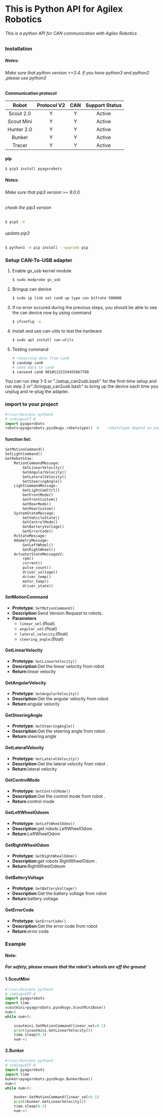 # This is Python API for Agilex Robotics

###### This is a python API for CAN communication with Agilex Robotics

### Installation

##### Notes:

###### Make sure that python version >=3.4. if you have python3 and python2 ,please use python3

**Communication protocol**

|   Robot    | Protocol V2 | CAN  | Support Status |
| :--------: | :---------: | :--: | :------------: |
| Scout 2.0  |      Y      |  Y   |     Active     |
| Scout Mini |      Y      |  Y   |     Active     |
| Hunter 2.0 |      Y      |  Y   |     Active     |
|   Bunker   |      Y      |  Y   |     Active     |
|   Tracer   |      Y      |  Y   |     Active     |

#### pip

````bash
$ pip3 install pyagxrobots
````

##### Notes:

###### Make sure that pip3 version >= 9.0.0. 

###### cheak the pip3 version

```bash
$ pip3 -V     		
```

###### updata pip3

```bash
$ python3 -m pip install --upgrade pip                 
```

### Setup CAN-To-USB adapter

1. Enable gs_usb kernel module

   ```bash
   $ sudo modprobe gs_usb
   ```

2. Bringup can device

   ```bash
   $ sudo ip link set can0 up type can bitrate 500000
   ```

3. If no error occured during the previous steps, you should be able to see the can device now by using command

   ```bash
   $ ifconfig -a
   ```

4. Install and use can-utils to test the hardware

   ```bash
   $ sudo apt install can-utils
   ```

5. Testing command

   ```bash
   # receiving data from can0
   $ candump can0
   # send data to can0
   $ cansend can0 001#1122334455667788
   ```

You can run  step 1-5 or "./setup_can2usb.bash"  for the first-time setup and run step 2 or"./bringup_can2usb.bash"  to bring up the device each time you  unplug and re-plug the adapter.

### import to your project

```python
#!/usr/bin/env python3
# coding=utf-8
import pyagxrobots
robots=pyagxrobots.pysdkugv.robotstype()  #    robotstype depend on your robot
```

#### function list:

```python
SetMotionCommand()
SetLightCommand()
GetRobotStae:
    MotionCommandMessage:
        GetLinearVelocity()
        GetAngularVelocity()
        GetLateralVelocity()
        GetSteeringAngle()
    LightCommandMessage:
        GetLightCmdCtrl()
        GetFrontMode()
        GetFrontCustom()
        GetRearMode()
        GetRearCustom()
    SystemStateMessage:
        GetVehicleState()
        GetControlMode()
        GetBatteryVoltage()
        GetErrorCode()
    RcStateMessage:
    OdometryMessage:
        GetLeftWheel()
        GetRightWheel()
    ActuatorStateMessageV2:
        rpm()
        current()
        pulse_count()
        driver_voltage()
        driver_temp()
        motor_temp()
        driver_state()
```

#### SetMotionCommand

- **Prototype**: `SetMotionCommand()`
- **Description**:Send Version Request to robots.
- **Parameters**
  - `linear_vel`:(float) 
  - `angular_vel`:(float)
  - `lateral_velocity`:(float)
  - `steering_angle`:(float)

#### GetLinearVelocity

- **Prototype**: `GetLinearVelocity()`
- **Description**:Get the linear velocity from robot
- **Return**:linear velocity

#### GetAngularVelocity

- **Prototype**: `GetAngularVelocity()`
- **Description**:Get the angular velocity from robot.
- **Return**:angular velocity

#### GetSteeringAngle

- **Prototype**: `GetSteeringAngle()`
- **Description**:Get the steering angle from robot .
- **Return**:steering angle

#### GetLateralVelocity

- **Prototype**: `GetLateralVelocity()`
- **Description**:Get the lateral velocity from robot .
- **Return**:lateral velocity

#### GetControlMode

- **Prototype**: `GetControlMode()`
- **Description**:Get the control mode from robot .
- **Return**:control mode

#### GetLeftWheelOdeom

- **Prototype**: `GetLeftWheelOdeo()`
- **Description**:get robots LeftWheelOdom .
- **Return**:LeftWheelOdom

#### GetRightWheelOdom

- **Prototype**: `GetRightWheelOdom()`
- **Description**:get robots RightWheelOdom .
- **Return**:RightWheelOdeom

#### GetBatteryVoltage

- **Prototype**: `GetBatteryVoltage()`
- **Description**:Get the battery voltage from robot
- **Return**:battery voltage

#### GetErrorCode

- **Prototype**: `GetErrorCode()`
- **Description**:Get the error code from robot
- **Return**:error code

### Example

#### Note:

##### For safety, please ensure that the robot's wheels are off the ground

#### 1.ScoutMini

```python
#!/usr/bin/env python3
# coding=UTF-8
import pyagxrobots
import time
scoutmini=pyagxrobots.pysdkugv.ScoutMiniBase()
num=5
while num>0:
    
    scoutmini.SetMotionCommand(linear_vel=0.1)
    print(scoutmini.GetLinearVelocity())
    time.sleep(0.3)
    num-=1
```

#### 2.Bunker

```python
#!/usr/bin/env python3
# coding=UTF-8
import pyagxrobots
import time
bunker=pyagxrobots.pysdkugv.BunkerBase()
num=5
while num>0:
    
    bunker.SetMotionCommand(linear_vel=0.1)
    print(bunker.GetLinearVelocity())
    time.sleep(0.3)
    num-=1
```
